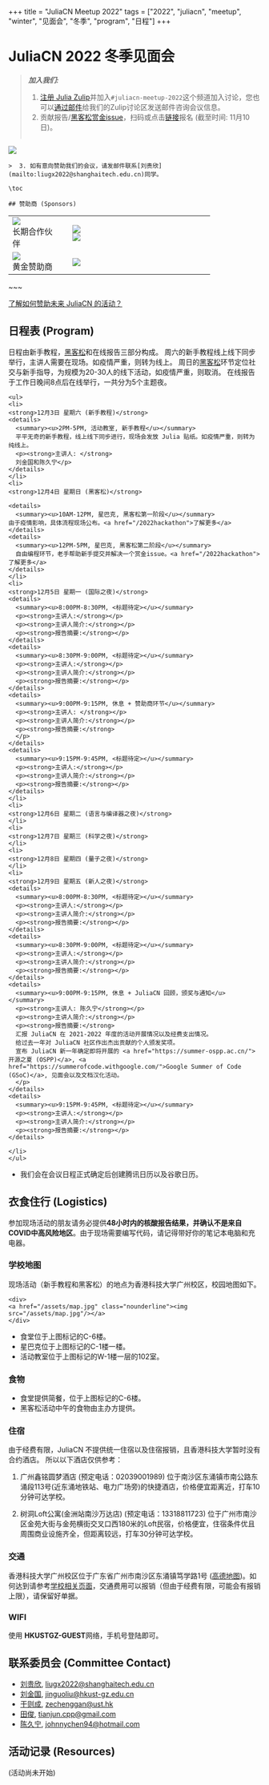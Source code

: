 +++
title = "JuliaCN Meetup 2022"
tags = ["2022", "juliacn", "meetup", "winter", "见面会", "冬季", "program", "日程"]
+++

# JuliaCN 2022 冬季见面会

> **_加入我们:_**
>  1. [注册 Julia Zulip](https://julialang.zulipchat.com/register/)并加入`#juliacn-meetup-2022`这个频道加入讨论，您也可以[通过邮件](mailto:juliacn-meetup-2022.2049edbb1a7b74b7425aba21a9b68ef4.show-sender@streams.zulipchat.com)给我们的Zulip讨论区发送邮件咨询会议信息。
>  2. 贡献报告/[黑客松](/2022hackathon)[赏金issue](https://github.com/JuliaCN/meetup-website/issues/1)，扫码或点击[链接](https://jinshuju.net/f/JXewGD)报名 (截至时间: 11月10日)。
> ~~~
<a class="nounderline" href="/assets/cfp-barcode.png"><img src="/assets/cfp-barcode.png" style="max-width:200px;"/></a>
~~~
>  3. 如有意向赞助我们的会议，请发邮件联系[刘贵欣](mailto:liugx2022@shanghaitech.edu.cn)同学。

\toc

## 赞助商 (Sponsors)
~~~
<table style="width:80%" class="table-sponsor">
<tr>
<td style="padding-right: 20px;">
<img src="/assets/partner.png"/>
<div>长期合作伙伴</div>
</td>
<td>
<div style="display:inline-block; text-align:center; margin-right:20px;">
<a href="https://swarma.org/" class="nounderline"><img src="/assets/jizhi.png" style="min-width:100px"/></a>
</div>
<div style="display:inline-block; text-align:center">
<a href="https://www.bytedance.com/" class="nounderline"><img src="/assets/bytedance.webp" style="min-width:150px"/></a>
</div>
</td>
</tr>
<tr>
<td style="padding-right: 20px;">
<img src="/assets/gold.jpg"/>
<div>黄金赞助商</div>
</td>
<td>
<div style="display:inline-block; text-align:center">
<a href="https://www.tongyuan.cc/" class="nounderline"><img src="/assets/tongyuan.png" style="min-width:100px"/></a>
</div>
</td>
</tr>
</table>
~~~

[了解如何赞助未来 JuliaCN 的活动？](/funding)

## 日程表 (Program)
日程由新手教程，[黑客松](/2022hackathon)和在线报告三部分构成。
周六的新手教程线上线下同步举行，主讲人需要在现场。如疫情严重，则转为线上。
周日的[黑客松](/2022hackathon)环节定位社交与新手指导，为规模为20-30人的线下活动，如疫情严重，则取消。
在线报告于工作日晚间8点后在线举行，一共分为5个主题夜。
~~~
<ul>
<li>
<strong>12月3日 星期六 (新手教程)</strong>
<details>
  <summary><u>2PM-5PM, 活动教室, 新手教程</u></summary>
  平平无奇的新手教程，线上线下同步进行，现场会发放 Julia 贴纸。如疫情严重，则转为纯线上。
  <p><strong>主讲人: </strong>
  刘金国和陈久宁</p>
</details>
</li>
<li>
<strong>12月4日 星期日 (黑客松)</strong>

<details>
  <summary><u>10AM-12PM, 星巴克, 黑客松第一阶段</u></summary>
由于疫情影响，具体流程现场公布。<a href="/2022hackathon">了解更多</a>
</details>
<details>
  <summary><u>12PM-5PM, 星巴克, 黑客松第二阶段</u></summary>
  自由编程环节，老手帮助新手提交并解决一个赏金issue。<a href="/2022hackathon">了解更多</a>
</details>
</li>
<li>
<strong>12月5日 星期一 (国际之夜)</strong>
<details>
  <summary><u>8:00PM-8:30PM, <标题待定></u></summary>
  <p><strong>主讲人:</strong></p>
  <p><strong>主讲人简介:</strong></p>
  <p><strong>报告摘要:</strong></p>
</details>
<details>
  <summary><u>8:30PM-9:00PM, <标题待定></u></summary>
  <p><strong>主讲人:</strong></p>
  <p><strong>主讲人简介:</strong></p>
  <p><strong>报告摘要:</strong></p>
</details>
<details>
  <summary><u>9:00PM-9:15PM, 休息 + 赞助商环节</u></summary>
  <p><strong>主讲人: </strong></p>
  <p><strong>主讲人简介:</strong></p>
  <p><strong>报告摘要:</strong>
  </p>
</details>
<details>
  <summary><u>9:15PM-9:45PM, <标题待定></u></summary>
  <p><strong>主讲人:</strong></p>
  <p><strong>主讲人简介:</strong></p>
  <p><strong>报告摘要:</strong></p>
</details>
</li>
<li>
<strong>12月6日 星期二 (语言与编译器之夜)</strong>
</li>
<li>
<strong>12月7日 星期三 (科学之夜)</strong>
</li>
<li>
<strong>12月8日 星期四 (量子之夜)</strong>
</li>
<li>
<strong>12月9日 星期五 (新人之夜)</strong>
<details>
  <summary><u>8:00PM-8:30PM, <标题待定></u></summary>
  <p><strong>主讲人:</strong></p>
  <p><strong>主讲人简介:</strong></p>
  <p><strong>报告摘要:</strong></p>
</details>
<details>
  <summary><u>8:30PM-9:00PM, <标题待定></u></summary>
  <p><strong>主讲人:</strong></p>
  <p><strong>主讲人简介:</strong></p>
  <p><strong>报告摘要:</strong></p>
</details>
<details>
  <summary><u>9:00PM-9:15PM, 休息 + JuliaCN 回顾，颁奖与通知</u></summary>
  <p><strong>主讲人: 陈久宁</strong></p>
  <p><strong>主讲人简介:</strong></p>
  <p><strong>报告摘要:</strong>
  汇报 JuliaCN 在 2021-2022 年度的活动开展情况以及经费支出情况。
  给过去一年对 JuliaCN 社区作出杰出贡献的个人颁发奖项。
  宣布 JuliaCN 新一年确定即将开展的 <a href="https://summer-ospp.ac.cn/">开源之夏 (OSPP)</a>, <a href="https://summerofcode.withgoogle.com/">Google Summer of Code (GSoC)</a>, 见面会以及文档汉化活动。
  </p>
</details>
<details>
  <summary><u>9:15PM-9:45PM, <标题待定></u></summary>
  <p><strong>主讲人:</strong></p>
  <p><strong>主讲人简介:</strong></p>
  <p><strong>报告摘要:</strong></p>
</details>

</li>
</ul>
~~~
* 我们会在会议日程正式确定后创建腾讯日历以及谷歌日历。

## 衣食住行 (Logistics)
参加现场活动的朋友请务必提供**48小时内的核酸报告结果，并确认不是来自COVID中高风险地区**。由于现场需要编写代码，请记得带好你的笔记本电脑和充电器。
### 学校地图
现场活动（新手教程和黑客松）的地点为香港科技大学广州校区，校园地图如下。
~~~
<div>
<a href="/assets/map.jpg" class="nounderline"><img src="/assets/map.jpg"/></a>
</div>
~~~

* 食堂位于上图标记的C-6楼。
* 星巴克位于上图标记的C-1楼一楼。
* 活动教室位于上图标记的W-1楼一层的102室。

### 食物
* 食堂提供简餐，位于上图标记的C-6楼。
* 黑客松活动中午的食物由主办方提供。
### 住宿
由于经费有限，JuliaCN 不提供统一住宿以及住宿报销，且香港科技大学暂时没有合约酒店。
所以以下酒店仅供参考：
1. 广州鑫铭圆梦酒店 (预定电话：02039001989)
位于南沙区东涌镇市南公路东涌段113号(近东涌地铁站、电力广场旁)的快捷酒店，价格便宜距离近，打车10分钟可达学校。

2. 树洞Loft公寓(金洲站南沙万达店) (预定电话：13318811723)
位于广州市南沙区金苑大街与金苑横街交叉口西180米的Loft民宿，价格便宜，住宿条件优且周围商业设施齐全，但距离较远，打车30分钟可达学校。

### 交通
香港科技大学广州校区位于广东省广州市南沙区东涌镇笃学路1号 ([高德地图](https://surl.amap.com/1nDZRfs72b5))。如何达到请参考[学校相关页面](https://hkust-gz.edu.cn/zh-hans/about/location)，交通费用可以报销（但由于经费有限，可能会有报销上限），请保留好单据。

### WIFI
使用 **HKUSTGZ-GUEST**网络，手机号登陆即可。

## 联系委员会 (Committee Contact)
* [刘贵欣](https://github.com/guixinliu), [liugx2022@shanghaitech.edu.cn](mailto:liugx2022@shanghaitech.edu.cn)
* [刘金国](https://github.com/GiggleLiu), [jinguoliu@hkust-gz.edu.cn](mailto:jinguoliu@hkust-gz.edu.cn)
* [干则成](https://github.com/zcgan), [zechenggan@ust.hk](mailto:zechenggan@ust.hk)
* [田俊](https://github.com/findmyway), [tianjun.cpp@gmail.com](mailto:tianjun.cpp@gmail.com)
* [陈久宁](https://github.com/johnnychen94), [johnnychen94@hotmail.com](mailto:johnnychen94@hotmail.com)

## 活动记录 (Resources)
(活动尚未开始)
